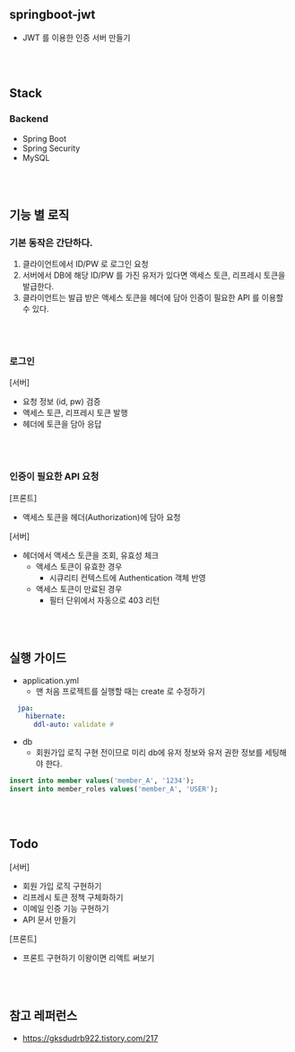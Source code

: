 ## springboot-jwt
* JWT 를 이용한 인증 서버 만들기
<br/>
<br/>

## Stack
### Backend
* Spring Boot
* Spring Security
* MySQL
<br/>
<br/>

## 기능 별 로직
### 기본 동작은 간단하다.
1. 클라이언트에서 ID/PW 로 로그인 요청
2. 서버에서 DB에 해당 ID/PW 를 가진 유저가 있다면 액세스 토큰, 리프레시 토큰을 발급한다.
3. 클라이언트는 발급 받은 액세스 토큰을 헤더에 담아 인증이 필요한 API 를 이용할 수 있다.
<br/>
<br/>

### 로그인
[서버]
* 요청 정보 (id, pw) 검증 
* 액세스 토큰, 리프레시 토큰 발행 
* 헤더에 토큰을 담아 응답
<br/>
<br/>

### 인증이 필요한 API 요청
[프론트]
* 액세스 토큰을 헤더(Authorization)에 담아 요청

[서버]
* 헤더에서 액세스 토큰을 조회, 유효성 체크
  * 액세스 토큰이 유효한 경우
    * 시큐리티 컨텍스트에 Authentication 객체 반영
  * 액세스 토큰이 만료된 경우
    * 필터 단위에서 자동으로 403 리턴
<br/>
<br/>

## 실행 가이드
* application.yml 
  * 맨 처음 프로젝트를 실행할 때는 create 로 수정하기
```yaml
  jpa:
    hibernate:
      ddl-auto: validate # 
```

* db
  * 회원가입 로직 구현 전이므로 미리 db에 유저 정보와 유저 권한 정보를 세팅해야 한다.
```sql
insert into member values('member_A', '1234');
insert into member_roles values('member_A', 'USER');
```
<br/>
<br/>

## Todo
[서버]
* 회원 가입 로직 구현하기
* 리프레시 토큰 정책 구체화하기
* 이메일 인증 기능 구현하기
* API 문서 만들기

[프론트]
* 프론트 구현하기 이왕이면 리액트 써보기
<br/>
<br/>

## 참고 레퍼런스
* https://gksdudrb922.tistory.com/217
